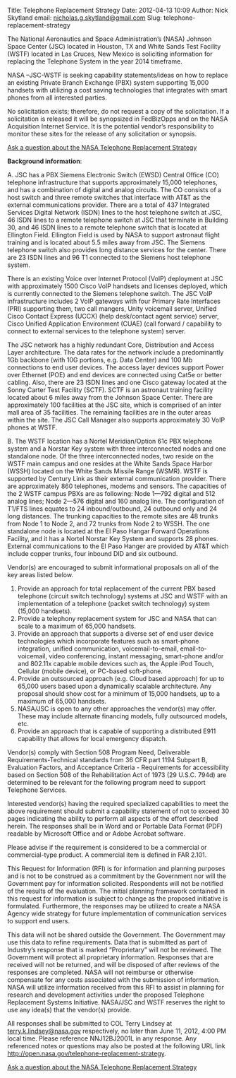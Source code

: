 Title: Telephone Replacement Strategy
Date: 2012-04-13 10:09
Author: Nick Skytland
email: nicholas.g.skytland@gmail.com
Slug: telephone-replacement-strategy

The National Aeronautics and Space Administration’s (NASA) Johnson Space
Center (JSC) located in Houston, TX and White Sands Test Facility (WSTF)
located in Las Cruces, New Mexico is soliciting information for
replacing the Telephone System in the year 2014 timeframe.

NASA –JSC-WSTF is seeking capability statements/ideas on how to replace
an existing Private Branch Exchange (PBX) system supporting 15,000
handsets with utilizing a cost saving technologies that integrates with
smart phones from all interested parties.

No solicitation exists; therefore, do not request a copy of the
solicitation. If a solicitation is released it will be synopsized in
FedBizOpps and on the NASA Acquisition Internet Service. It is the
potential vendor’s responsibility to monitor these sites for the release
of any solicitation or synopsis.

[Ask a question about the NASA Telephone Replacement Strategy][]

**Background information**:

A. JSC has a PBX Siemens Electronic Switch (EWSD) Central Office (CO)
telephone infrastructure that supports approximately 15,000 telephones,
and has a combination of digital and analog circuits. The CO consists of
a host switch and three remote switches that interface with AT&T as the
external communications provider. There are a total of 437 Integrated
Services Digital Network (ISDN) lines to the host telephone switch at
JSC, 46 ISDN lines to a remote telephone switch at JSC that terminate in
Building 30, and 46 ISDN lines to a remote telephone switch that is
located at Ellington Field. Ellington Field is used by NASA to support
astronaut flight training and is located about 5.5 miles away from JSC.
The Siemens telephone switch also provides long distance services for
the center. There are 23 ISDN lines and 96 T1 connected to the Siemens
host telephone system.

There is an existing Voice over Internet Protocol (VoIP) deployment at
JSC with approximately 1500 Cisco VoIP handsets and licenses deployed,
which is currently connected to the Siemens telephone switch. The JSC
VoIP infrastructure includes 2 VoIP gateways with four Primary Rate
Interfaces (PRI) supporting them, two call mangers, Unity voicemail
server, Unified Cisco Contact Express (UCCX) (help desk/contact agent
service) server, Cisco Unified Application Environment (CUAE) (call
forward / capability to connect to external services to the telephone
system) server.

The JSC network has a highly redundant Core, Distribution and Access
Layer architecture. The data rates for the network include a
predominantly 1Gb backbone (with 10G portions, e.g. Data Center) and 100
Mb connections to end user devices. The access layer devices support
Power over Ethernet (POE) and end devices are connected using Cat5e or
better cabling. Also, there are 23 ISDN lines and one Cisco gateway
located at the Sonny Carter Test Facility (SCTF). SCTF is an astronaut
training facility located about 6 miles away from the Johnson Space
Center. There are approximately 100 facilities at the JSC site, which is
comprised of an inter mall area of 35 facilities. The remaining
facilities are in the outer areas within the site. The JSC Call Manager
also supports approximately 30 VoIP phones at WSTF.

B. The WSTF location has a Nortel Meridian/Option 61c PBX telephone
system and a Norstar Key system with three interconnected nodes and one
standalone node. Of the three interconnected nodes, two reside on the
WSTF main campus and one resides at the White Sands Space Harbor (WSSH)
located on the White Sands Missile Range (WSMR). WSTF is supported by
Century Link as their external communication provider. There are
approximately 860 telephones, modems and sensors. The capacities of the
2 WSTF campus PBXs are as following: Node 1—792 digital and 512 analog
lines; Node 2—576 digital and 160 analog line. The configuration of
T1/FTS lines equates to 24 inbound/outbound, 24 outbound only and 24
long distances. The trunking capacities to the remote sites are 48
trunks from Node 1 to Node 2, and 72 trunks from Node 2 to WSSH. The one
standalone node is located at the El Paso Hangar Forward Operations
Facility, and it has a Nortel Norstar Key System and supports 28 phones.
External communications to the El Paso Hanger are provided by AT&T which
include copper trunks, four inbound DID and six outbound.

Vendor(s) are encouraged to submit informational proposals on all of the
key areas listed below.

1.  Provide an approach for total replacement of the current PBX based
    telephone (circuit switch technology) systems at JSC and WSTF with
    an implementation of a telephone (packet switch technology) system
    (15,000 handsets).
2.  Provide a telephony replacement system for JSC and NASA that can
    scale to a maximum of 65,000 handsets.
3.  Provide an approach that supports a diverse set of end user device
    technologies which incorporate features such as smart-phone
    integration, unified communication, voicemail-to-email,
    email-to-voicemail, video conferencing, instant messaging,
    smart-phone and/or and 802.11x capable mobile devices such as, the
    Apple iPod Touch, Cellular (mobile device), or PC-based soft-phone.
4.  Provide an outsourced approach (e.g. Cloud based approach) for up to
    65,000 users based upon a dynamically scalable architecture. Any
    proposal should show cost for a minimum of 15,000 handsets, up to a
    maximum of 65,000 handsets.
5.  NASA/JSC is open to any other approaches the vendor(s) may offer.
    These may include alternate financing models, fully outsourced
    models, etc.
6.  Provide an approach that is capable of supporting a distributed E911
    capability that allows for local emergency dispatch.

Vendor(s) comply with Section 508 Program Need, Deliverable
Requirements-Technical standards from 36 CFR part 1194 Subpart B,
Evaluation Factors, and Acceptance Criteria - Requirements for
accessibility based on Section 508 of the Rehabilitation Act of 1973 (29
U.S.C. 794d) are determined to be relevant for the following program
need to support Telephone Services.

Interested vendor(s) having the required specialized capabilities to
meet the above requirement should submit a capability statement of not
to exceed 30 pages indicating the ability to perform all aspects of the
effort described herein. The responses shall be in Word and or Portable
Data Format (PDF) readable by Microsoft Office and or Adobe Acrobat
software.

Please advise if the requirement is considered to be a commercial or
commercial-type product. A commercial item is defined in FAR 2.101.

This Request for Information (RFI) is for information and planning
purposes and is not to be construed as a commitment by the Government
nor will the Government pay for information solicited. Respondents will
not be notified of the results of the evaluation. The initial planning
framework contained in this request for information is subject to change
as the proposed initiative is formulated. Furthermore, the responses may
be utilized to create a NASA Agency wide strategy for future
implementation of communication services to support end users.

This data will not be shared outside the Government. The Government may
use this data to refine requirements. Data that is submitted as part of
Industry’s response that is marked “Proprietary” will not be reviewed.
The Government will protect all proprietary information. Responses that
are received will not be returned, and will be disposed of after reviews
of the responses are completed. NASA will not reimburse or otherwise
compensate for any costs associated with the submission of information.
NASA will utilize information received from this RFI to assist in
planning for research and development activities under the proposed
Telephone Replacement Systems Initiative. NASA/JSC and WSTF reserves the
right to use any idea(s) that the vendor(s) provide.

All responses shall be submitted to COL Terry Lindsey at
terry.k.lindsey@nasa.gov respectively, no later than June 11, 2012, 4:00
PM local time. Please reference NNJ12BJ2001L in any response. Any
referenced notes or questions may also be posted at the following URL
link http://open.nasa.gov/telephone-replacement-strategy.

[Ask a question about the NASA Telephone Replacement Strategy][]

  [Ask a question about the NASA Telephone Replacement Strategy]: http://nasa.uservoice.com/forums/161797-nasa-telephone-replacement-strategy
